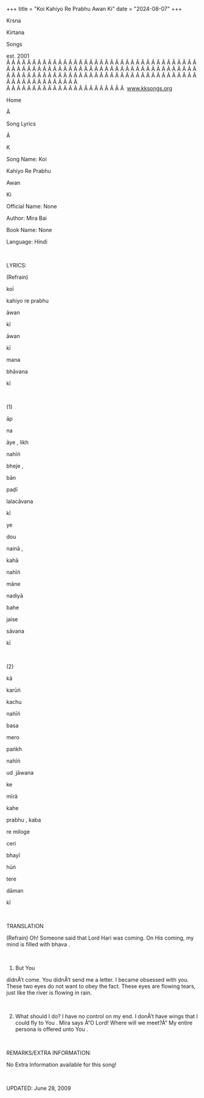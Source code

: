 +++ 
title = "Koi Kahiyo Re Prabhu Awan Ki"
date = "2024-08-07"
+++

Krsna
 
Kirtana
 
Songs

est. 2001
Â Â Â Â Â Â Â Â Â Â Â Â Â Â Â Â Â Â Â Â Â Â Â Â Â Â Â Â Â Â Â Â Â Â Â Â Â Â Â Â Â Â Â Â Â Â Â Â Â Â Â Â Â Â Â Â Â Â Â Â Â Â Â Â Â Â Â Â Â Â Â Â Â Â Â Â Â Â Â Â Â Â Â Â Â Â Â Â Â Â Â Â Â Â Â Â Â Â Â Â Â Â Â Â Â Â Â Â Â Â Â Â Â Â Â Â Â Â Â Â Â Â Â Â Â  
Â Â Â Â Â Â Â Â Â Â Â Â Â Â Â Â Â Â Â Â Â Â Â  
www.kksongs.org








Home


Ã 
 
Song Lyrics
 
Ã 
 
K


Song Name: 
Koi
 
Kahiyo
 Re 
Prabhu
 
Awan
 
Ki


Official Name: None


Author: 
Mira 
Bai


Book Name: None


Language: 
Hindi


 


LYRICS:


(Refrain)


koī
 
kahiyo
 re 
prabhu
 
āwan
 
kī


āwan
 
kī
 
mana
 
bhāvana


kī


 


(1)


āp
 
na
 
āye
, 
likh


nahīń
 
bheje
, 


bān
 
paḍī
 
lalacāvana
 
kī


ye
 
dou
 
nainā
,

kahā
 
nahīń
 
māne


nadiyā
 
bahe
 
jaise
 
sāvana


kī


 


(2)


kā
 
karūń
 
kachu
 
nahīń
 
basa
 
mero
 


pańkh
 
nahīń
 
ud
̣ 
jāwana
 
ke


mīrā
 
kahe
 
prabhu
, 
kaba

re 
miloge


ceri
 
bhayī
 
hūń
 
tere
 
dāman
 
kī


 


TRANSLATION


(Refrain) Oh! Someone said
that Lord 
Hari
 was coming. On His coming, my mind is
filled with 
bhava
.


 


1) But 
You

didnÂ’t come. You didnÂ’t send me a letter. I became obsessed with you. These two
eyes do not want to obey the fact. These eyes are flowing tears, just like the
river is flowing in rain.


 


2) What should I do? I have
no control on my end. I donÂ’t have wings that I could fly to 
You
.
Mira says Â“O Lord! Where will we meet?Â” My entire persona is offered unto 
You
.


 


REMARKS/EXTRA INFORMATION:


No
Extra Information available for this song!


 


UPDATED:
 June 28, 2009